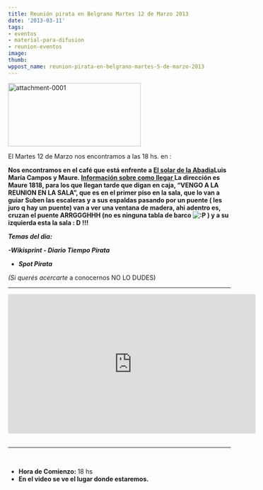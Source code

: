 ```yaml
---
title: Reunión pirata en Belgrano Martes 12 de Marzo 2013
date: '2013-03-11'
tags:
- eventos
- material-para-difusion
- reunion-eventos
image: 
thumb: 
wppost_name: reunion-pirata-en-belgrano-martes-5-de-marzo-2013
---
```


<a href="http://partidopirata.com.ar/wp-content/uploads/2013/03/attachment-0001.jpg"><img class="alignnone size-medium wp-image-8605" alt="attachment-0001" src="http://partidopirata.com.ar/wp-content/uploads/2013/03/attachment-0001-300x143.jpg" width="300" height="143" /></a>

El Martes 12 de Marzo nos encontramos a las 18 hs. en :

<strong><strong>Nos encontramos en el café que está enfrente a <a href="http://www.elsolarshopping.com.ar/%27%20target=">El solar de la Abadia</a>Luis María Campos y Maure. <a href="http://www.elsolarshopping.com.ar/comollegar.php" target="_blank">Información sobre como llegar
</a>La dirección es Maure 1818, para los que llegan tarde que digan en caja, “VENGO A LA REUNION EN LA SALA”, que es en el primer piso en la sala, que lo van a guiar
<em></em></strong></strong><strong>Suben las escaleras y a sus espaldas pasando por un puente ( les juro q hay un puente) van a ver una ventana de madera, ahi adentro es, cruzan el puente ARRGGGHHH (no es ninguna tabla de barco <img alt=":P" src="http://partidopirata.com.ar/wp-includes/images/smilies/icon_razz.gif" /> ) y a su izquierda esta la sala : D !!!

<em>Temas del dia: </em></strong>

<strong><em>-Wikisprint</em>
-<em> Diario Tiempo Pirata
- Spot Pirata</em></strong><em> </em><em>

(Si querés acercarte </em>a conocernos NO LO DUDES)

<hr />

<center>
<iframe src="http://www.youtube.com/embed/abOhtxNyVfo" height="315" width="560" frameborder="0"></iframe></center>&nbsp;

<hr />

&nbsp;
<ul>
	<li><strong>Hora de Comienzo: </strong>18 hs</li>
	<li><strong>En el video se ve el lugar donde estaremos.</strong></li>
</ul>
